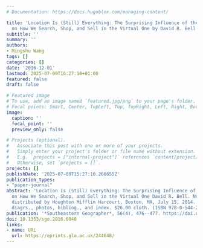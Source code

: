 ```yaml
---
# Documentation: https://docs.hugoblox.com/managing-content/

title: 'Location Is (Still) Everything: The Surprising Influence of the Real World
  on How We Search, Shop, and Sell in the Virtual One by David R. Bell'
subtitle: ''
summary: ''
authors:
- Mingshu Wang
tags: []
categories: []
date: '2016-12-01'
lastmod: 2025-07-09T16:27:10+01:00
featured: false
draft: false

# Featured image
# To use, add an image named `featured.jpg/png` to your page's folder.
# Focal points: Smart, Center, TopLeft, Top, TopRight, Left, Right, BottomLeft, Bottom, BottomRight.
image:
  caption: ''
  focal_point: ''
  preview_only: false

# Projects (optional).
#   Associate this post with one or more of your projects.
#   Simply enter your project's folder or file name without extension.
#   E.g. `projects = ["internal-project"]` references `content/project/deep-learning/index.md`.
#   Otherwise, set `projects = []`.
projects: []
publishDate: '2025-07-09T15:27:10.266655Z'
publication_types:
- "paper-journal"
abstract: 'Location Is (Still) Everything: The Surprising Influence of the Real World
  on How We Search, Shop, and Sell in the Virtual One David R. Bell. New Harvest,
  distributed by Houghton Mifflin Harcourt, Boston, MA, July 15, 2014. 240pp.; maps,
  diagrs., photos, bibliog., and index. $26.00 cloth. (ISBN 978-0-544-26227-0).'
publication: '*Southeastern Geographer*, 56(4), 476--477. https://doi.org/10.1353/sgo.2016.0048'
doi: 10.1353/sgo.2016.0048
links:
- name: URL
  url: https://eprints.gla.ac.uk/244648/
---
```

